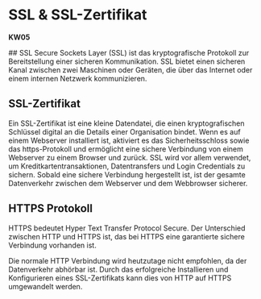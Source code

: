# SSL & SSL-Zertifikat

**KW05**

## SSL
Secure Sockets Layer (SSL) ist das kryptografische Protokoll zur Bereitstellung einer sicheren Kommunikation. SSL bietet einen sicheren Kanal zwischen zwei Maschinen oder Geräten, die über das Internet oder einem internen Netzwerk kommunizieren. 

## SSL-Zertifikat
Ein SSL-Zertifikat ist eine kleine Datendatei, die einen kryptografischen Schlüssel digital an die Details einer Organisation bindet. Wenn es auf einem Webserver installiert ist, aktiviert es das Sicherheitsschloss sowie das https-Protokoll und ermöglicht eine sichere Verbindung von einem Webserver zu einem Browser und zurück. SSL wird vor allem verwendet, um Kreditkartentransaktionen, Datentransfers und Login Credentials zu sichern.
Sobald eine sichere Verbindung hergestellt ist, ist der gesamte Datenverkehr zwischen dem Webserver und dem Webbrowser sicherer.

## HTTPS Protokoll
HTTPS bedeutet Hyper Text Transfer Protocol Secure. Der Unterschied zwischen HTTP und HTTPS ist, das bei HTTPS eine garantierte sichere Verbindung vorhanden ist. 

Die normale HTTP Verbindung wird heutzutage nicht empfohlen, da der Datenverkehr abhörbar ist. Durch das erfolgreiche Installieren und Konfigurieren eines SSL-Zertifikats kann dies von HTTP auf HTTPS umgewandelt werden. 

